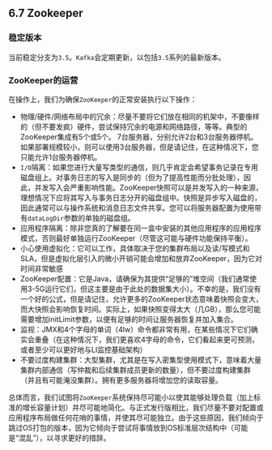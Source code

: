 ## 6.7 Zookeeper

### 稳定版本
当前稳定分支为`3.5`。`Kafka`会定期更新，以包括`3.5`系列的最新版本。

### ZooKeeper的运营
在操作上，我们为确保`ZooKeeper`的正常安装执行以下操作：

- 物理/硬件/网络布局中的冗余：尽量不要将它们放在相同的机架中，不要像样的（但不要发疯）硬件，尝试保持冗余的电源和网络路径，等等。典型的ZooKeeper集成有5个或5个。 7台服务器，分别允许2台和3台服务器停机。如果部署规模较小，则可以使用3台服务器，但是请记住，在这种情况下，您只能允许1台服务器停机。
- `I/O`隔离：如果您进行大量写类型的通信，则几乎肯定会希望事务记录在专用磁盘组上。对事务日志的写入是同步的（但为了提高性能而分批处理），因此，并发写入会严重影响性能。ZooKeeper快照可以是并发写入的一种来源，理想情况下应将其写入与事务日志分开的磁盘组中。快照是异步写入磁盘的，因此通常可以与操作系统和消息日志文件共享。您可以将服务器配置为使用带有`dataLogDir`参数的单独的磁盘组。
- 应用程序隔离：除非您真的了解要在同一盒中安装的其他应用程序的应用程序模式，否则最好单独运行ZooKeeper（尽管这可能与硬件功能保持平衡）。
- 小心使用虚拟化：它可以工作，具体取决于您的集群布局以及读/写模式和SLA，但是虚拟化层引入的微小开销可能会增加和放弃ZooKeeper，因为它对时间非常敏感
- ZooKeeper配置：它是Java，请确保为其提供“足够的”堆空间（我们通常使用3-5G运行它们，但这主要是由于此处的数据集大小）。不幸的是，我们没有一个好的公式，但是请记住，允许更多的ZooKeeper状态意味着快照会变大，而大快照会影响恢复时间。实际上，如果快照变得太大（几GB），那么您可能需要增加initLimit参数，以便有足够的时间让服务器恢复并加入集合。
- 监视：JMX和4个字母的单词（4lw）命令都非常有用，在某些情况下它们确实会重叠（在这种情况下，我们更喜欢4字母的命令，它们看起来更可预测，或者至少可以更好地与LI监控基础架构）
- 不要过度构建集群：大型集群，尤其是在写入密集型使用模式下，意味着大量集群内部通信（写仲裁和后续集群成员更新的数量），但不要过度构建集群（并且有可能淹没集群）。拥有更多服务器将增加您的读取容量。

总体而言，我们试图将`ZooKeeper`系统保持尽可能小以使其能够处理负载（加上标准的增长容量计划）并尽可能地简化。与正式发行版相比，我们尽量不要对配置或应用程序布局做任何花哨的事情，并使其尽可能独立。由于这些原因，我们倾向于跳过OS打包的版本，因为它倾向于尝试将事情放到OS标准层次结构中（可能是“混乱”），以寻求更好的措辞。